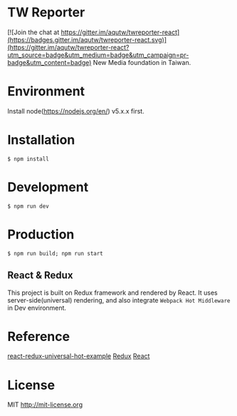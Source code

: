 # TW Reporter

[![Join the chat at https://gitter.im/aqutw/twreporter-react](https://badges.gitter.im/aqutw/twreporter-react.svg)](https://gitter.im/aqutw/twreporter-react?utm_source=badge&utm_medium=badge&utm_campaign=pr-badge&utm_content=badge)
New Media foundation in Taiwan.

# Environment
  Install node(https://nodejs.org/en/) v5.x.x first.

# Installation
    $ npm install

# Development
    $ npm run dev
  
# Production
    $ npm run build; npm run start

## React & Redux
This project is built on Redux framework and rendered by React.
It uses server-side(universal) rendering, and also integrate ```Webpack Hot Middleware``` in Dev environment.

# Reference
[react-redux-universal-hot-example](https://github.com/erikras/react-redux-universal-hot-example)
[Redux](https://github.com/reactjs/redux)
[React](https://github.com/facebook/react)

# License

MIT http://mit-license.org
